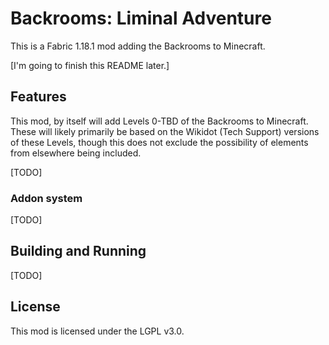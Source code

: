# Backrooms: Liminal Adventure
This is a Fabric 1.18.1 mod adding the Backrooms to Minecraft.

\[I'm going to finish this README later.\]

## Features

This mod, by itself will add Levels 0-TBD of the Backrooms to Minecraft. These will likely primarily be based on the Wikidot (Tech Support) versions of these Levels, though this does not exclude the possibility of elements from elsewhere being included.

\[TODO\]


### Addon system

\[TODO\]


## Building and Running

\[TODO\]


## License

This mod is licensed under the LGPL v3.0.
